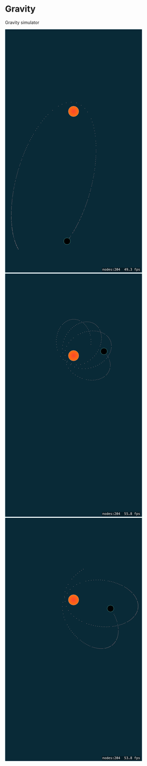 # Gravity
Gravity simulator

![Gravity](/screenshots/gravityscreen.png)
![](/screenshots/gravityscreen2.png)
![](/screenshots/gravityscreen3.png)

